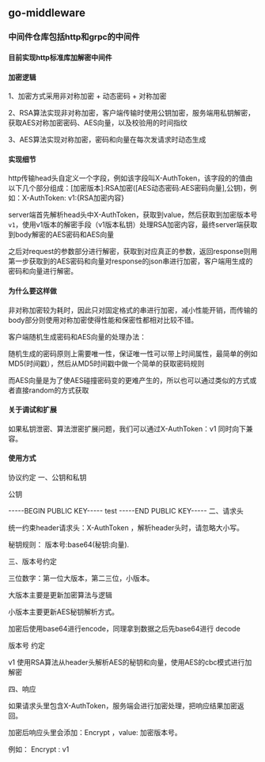 ## go-middleware

### 中间件仓库包括http和grpc的中间件

####  目前实现http标准库加解密中间件

#### 加密逻辑

1、加密方式采用非对称加密 + 动态密码 + 对称加密

2、RSA算法实现非对称加密，客户端传输时使用公钥加密，服务端用私钥解密，获取AES对称加密密码、AES向量，以及校验用的时间指纹

3、AES算法实现对称加密，密码和向量在每次发请求时动态生成

#### 实现细节

http传输head头自定义一个字段，例如该字段叫X-AuthToken，该字段的的值由以下几个部分组成：[加密版本]:RSA加密([AES动态密码:AES密码向量],公钥)，例如：X-AuthToken: v1:{RSA加密内容}

server端首先解析head头中X-AuthToken，获取到value，然后获取到加密版本号`v1`，使用v1版本的解密手段（v1版本私钥）处理RSA加密内容，最终server端获取到body解密的AES密码和AES向量

之后对request的参数部分进行解密，获取到对应真正的参数，返回response则用第一步获取到的AES密码和向量对response的json串进行加密，客户端用生成的密码和向量进行解密。

#### 为什么要这样做

非对称加密较为耗时，因此只对固定格式的串进行加密，减小性能开销，而传输的body部分则使用对称加密使得性能和保密性都相对比较不错。

客户端随机生成密码和AES向量的处理办法：

随机生成的密码原则上需要唯一性，保证唯一性可以带上时间属性，最简单的例如MD5(时间戳），然后从MD5时间戳中做一个简单的获取密码规则

而AES向量是为了使AES碰撞密码变的更难产生的，所以也可以通过类似的方式或者直接random的方式获取

#### 关于调试和扩展

如果私钥泄密、算法泄密扩展问题，我们可以通过X-AuthToken：v1 同时向下兼容。

#### 使用方式

协议约定
一、公钥和私钥

公钥

-----BEGIN PUBLIC KEY-----
test 
-----END PUBLIC KEY-----
二、请求头

统一约束header请求头：X-AuthToken ，解析header头时，请忽略大小写。

秘钥规则： 版本号:base64(秘钥:向量).

三、版本号约定

三位数字：第一位大版本，第二三位，小版本。

大版本主要是更新加密算法与逻辑

小版本主要更新AES秘钥解析方式。

加密后使用base64进行encode，同理拿到数据之后先base64进行 decode

版本号	约定

v1	使用RSA算法从header头解析AES的秘钥和向量，使用AES的cbc模式进行加解密

四、响应

如果请求头里包含X-AuthToken，服务端会进行加密处理，把响应结果加密返回。

加密后响应头里会添加：Encrypt ，value: 加密版本号。

例如： Encrypt : v1
